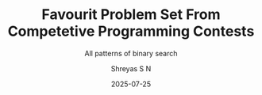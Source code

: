 ---
layout:     post
title:      "Favourit Problem Set From Competetive Programming Contests"
subtitle:   "All patterns of binary search"
date:       2025-07-25
author:     "Shreyas S N"
header-img: "img/post-bg-universe.jpg"
header-mask: 0.3
catalog:    true
tags:
    - C++
    - Algorithms
---